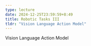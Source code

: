 ```yaml
---
type: lecture
date: 2024-12-25T23:59:59+8:49
title: Robotic Tasks III
tldr: "Vision Language Action Model"
---
```

Vision Language Action Model

